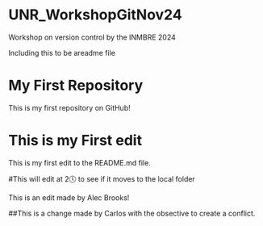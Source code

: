 # UNR_WorkshopGitNov24
Workshop on version control by the INMBRE 2024


Including this to be areadme file


# My First Repository

This is my first repository on GitHub!


# This is my First edit
This is my first edit to the README.md file.

#This will edit at 2🕔 to see if it moves to the local folder


This is an edit made by Alec Brooks!


##This is a change made by Carlos with the obsective to create a conflict. 
